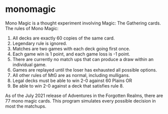 # monomagic
Mono Magic is a thought experiment involving Magic: The Gathering cards. 
The rules of Mono Magic:
1. All decks are exactly 60 copies of the same card.
2. Legendary rule is ignored.
3. Matches are two games with each deck going first once.
4. Each game win is 1 point, and each game loss is -1 point.
5. There are currently no match ups that can produce a draw within an individual game.
6. Games are replayed until the loser has exhausted all possible options.
7. All other rules of MtG are as normal, including mulligans.
8. Legal decks must be able to win 2-0 against 60 Plains OR
9. Be able to win 2-0 against a deck that satisfies rule 8.

As of the July 2021 release of Adventures in the Forgotten Realms, there are 77 mono magic cards.
This program simulates every possible decision in most the matchups.
